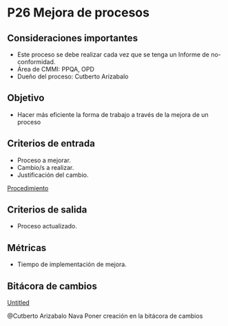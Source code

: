 # P26 Mejora de procesos

## Consideraciones importantes

- Este proceso se debe realizar cada vez que se tenga un Informe de no-conformidad.
- Área de CMMI: PPQA, OPD
- Dueño del proceso: Cutberto Arizabalo

## Objetivo

- Hacer más eficiente la forma de trabajo a través de la mejora de un proceso

## Criterios de entrada

- Proceso a mejorar.
- Cambio/s a realizar.
- Justificación del cambio.

[Procedimiento](P26%20Mejora%20de%20procesos%201a25461e941841df846d768975596bc0/Procedimiento%20f5f1b849e59241e2ba75b10afee79c81.csv)

## Criterios de salida

- Proceso actualizado.

## Métricas

- Tiempo de implementación de mejora.

## Bitácora de cambios

[Untitled](P26%20Mejora%20de%20procesos%201a25461e941841df846d768975596bc0/Untitled%20Database%2056f26682d40d453383e4f03c2b0df67b.csv)

@Cutberto Arizabalo Nava Poner creación en la bitácora de cambios